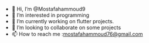 - 👋 Hi, I’m @Mostafahammoud9
- 👀 I’m interested in programming
- 🌱 I’m currently working on flutter projects.
- 💞️ I’m looking to collaborate on some projects
- 📫 How to reach me :mostafahammoud76@gmail.com

<!---
Mostafahammoud9/Mostafahammoud9 is a ✨ special ✨ repository because its `README.md` (this file) appears on your GitHub profile.
You can click the Preview link to take a look at your changes.
--->
